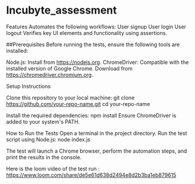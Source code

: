 # Incubyte_assessment

Features
Automates the following workflows:
User signup
User login
User logout
Verifies key UI elements and functionality using assertions.

##Prerequisites
Before running the tests, ensure the following tools are installed:

Node.js: Install from https://nodejs.org.
ChromeDriver: Compatible with the installed version of Google Chrome. Download from https://chromedriver.chromium.org.

Setup Instructions

Clone this repository to your local machine:
git clone https://github.com/your-repo-name.git
cd your-repo-name

Install the required dependencies:
npm install
Ensure ChromeDriver is added to your system's PATH.

How to Run the Tests
Open a terminal in the project directory.
Run the test script using Node.js:
node index.js

The test will launch a Chrome browser, perform the automation steps, and print the results in the console.

Here is the loom video of the test run : https://www.loom.com/share/de5e61d638d2494e8d2b3ba1eb879615
